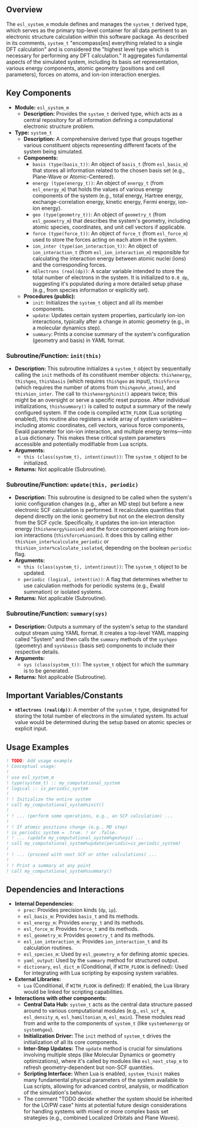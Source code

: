 ## Overview

The `esl_system_m` module defines and manages the `system_t` derived type, which serves as the primary top-level container for all data pertinent to an electronic structure calculation within this software package. As described in its comments, `system_t` "encompass[es] everything related to a single DFT calculation" and is considered the "highest level type which is necessary for performing any DFT calculation." It aggregates fundamental aspects of the simulated system, including its basis set representation, various energy components, atomic geometry (positions and cell parameters), forces on atoms, and ion-ion interaction energies.

## Key Components

- **Module:** `esl_system_m`
    - **Description:** Provides the `system_t` derived type, which acts as a central repository for all information defining a computational electronic structure problem.
- **Type:** `system_t`
    - **Description:** A comprehensive derived type that groups together various constituent objects representing different facets of the system being simulated.
    - **Components:**
        - `basis (type(basis_t))`: An object of `basis_t` (from `esl_basis_m`) that stores all information related to the chosen basis set (e.g., Plane-Wave or Atomic-Centered).
        - `energy (type(energy_t))`: An object of `energy_t` (from `esl_energy_m`) that holds the values of various energy components of the system (e.g., total energy, Hartree energy, exchange-correlation energy, kinetic energy, Fermi energy, ion-ion energy).
        - `geo (type(geometry_t))`: An object of `geometry_t` (from `esl_geometry_m`) that describes the system's geometry, including atomic species, coordinates, and unit cell vectors if applicable.
        - `force (type(force_t))`: An object of `force_t` (from `esl_force_m`) used to store the forces acting on each atom in the system.
        - `ion_inter (type(ion_interaction_t))`: An object of `ion_interaction_t` (from `esl_ion_interaction_m`) responsible for calculating the interaction energy between atomic nuclei (ions) and the corresponding forces.
        - `nElectrons (real(dp))`: A scalar variable intended to store the total number of electrons in the system. It is initialized to `0.0_dp`, suggesting it's populated during a more detailed setup phase (e.g., from species information or explicitly set).
    - **Procedures (public):**
        - `init`: Initializes the `system_t` object and all its member components.
        - `update`: Updates certain system properties, particularly ion-ion interactions, typically after a change in atomic geometry (e.g., in a molecular dynamics step).
        - `summary`: Prints a concise summary of the system's configuration (geometry and basis) in YAML format.

### Subroutine/Function: `init(this)`

- **Description:** This subroutine initializes a `system_t` object by sequentially calling the `init` methods of its constituent member objects: `this%energy`, `this%geo`, `this%basis` (which requires `this%geo` as input), `this%force` (which requires the number of atoms from `this%geo%n_atoms`), and `this%ion_inter`. The call to `this%energy%init()` appears twice; this might be an oversight or serve a specific reset purpose. After individual initializations, `this%summary()` is called to output a summary of the newly configured system.
If the code is compiled `WITH_FLOOK` (Lua scripting enabled), this routine also registers a wide array of system variables—including atomic coordinates, cell vectors, various force components, Ewald parameter for ion-ion interaction, and multiple energy terms—into a Lua dictionary. This makes these critical system parameters accessible and potentially modifiable from Lua scripts.
- **Arguments:**
    - `this (class(system_t), intent(inout))`: The `system_t` object to be initialized.
- **Returns:** Not applicable (Subroutine).

### Subroutine/Function: `update(this, periodic)`

- **Description:** This subroutine is designed to be called when the system's ionic configuration changes (e.g., after an MD step) but before a new electronic SCF calculation is performed. It recalculates quantities that depend directly on the ionic geometry but not on the electron density from the SCF cycle. Specifically, it updates the ion-ion interaction energy (`this%energy%ionion`) and the force component arising from ion-ion interactions (`this%force%ionion`). It does this by calling either `this%ion_inter%calculate_periodic` or `this%ion_inter%calculate_isolated`, depending on the boolean `periodic` flag.
- **Arguments:**
    - `this (class(system_t), intent(inout))`: The `system_t` object to be updated.
    - `periodic (logical, intent(in))`: A flag that determines whether to use calculation methods for periodic systems (e.g., Ewald summation) or isolated systems.
- **Returns:** Not applicable (Subroutine).

### Subroutine/Function: `summary(sys)`

- **Description:** Outputs a summary of the system's setup to the standard output stream using YAML format. It creates a top-level YAML mapping called "System" and then calls the `summary` methods of the `sys%geo` (geometry) and `sys%basis` (basis set) components to include their respective details.
- **Arguments:**
    - `sys (class(system_t))`: The `system_t` object for which the summary is to be generated.
- **Returns:** Not applicable (Subroutine).

## Important Variables/Constants

- **`nElectrons (real(dp))`**: A member of the `system_t` type, designated for storing the total number of electrons in the simulated system. Its actual value would be determined during the setup based on atomic species or explicit input.

## Usage Examples

```fortran
! TODO: Add usage example
! Conceptual usage:
!
! use esl_system_m
! type(system_t) :: my_computational_system
! logical :: is_periodic_system
!
! ! Initialize the entire system
! call my_computational_system%init()
!
! ! ... (perform some operations, e.g., an SCF calculation) ...
!
! ! If atomic positions change (e.g., MD step)
! is_periodic_system = .true. ! or .false.
! ! ... (update my_computational_system%geo%xyz) ...
! call my_computational_system%update(periodic=is_periodic_system)
!
! ! ... (proceed with next SCF or other calculations) ...
!
! ! Print a summary at any point
! call my_computational_system%summary()
```

## Dependencies and Interactions

- **Internal Dependencies:**
    - `prec`: Provides precision kinds (`dp`, `ip`).
    - `esl_basis_m`: Provides `basis_t` and its methods.
    - `esl_energy_m`: Provides `energy_t` and its methods.
    - `esl_force_m`: Provides `force_t` and its methods.
    - `esl_geometry_m`: Provides `geometry_t` and its methods.
    - `esl_ion_interaction_m`: Provides `ion_interaction_t` and its calculation routines.
    - `esl_species_m`: Used by `esl_geometry_m` for defining atomic species.
    - `yaml_output`: Used by the `summary` method for structured output.
    - `dictionary`, `esl_dict_m` (Conditional, if `WITH_FLOOK` is defined): Used for integrating with Lua scripting by exposing system variables.
- **External Libraries:**
    - `Lua` (Conditional, if `WITH_FLOOK` is defined): If enabled, the Lua library would be linked for scripting capabilities.
- **Interactions with other components:**
    - **Central Data Hub:** `system_t` acts as the central data structure passed around to various computational modules (e.g., `esl_scf_m`, `esl_density_m`, `esl_hamiltonian_m`, `esl_main`). These modules read from and write to the components of `system_t` (like `system%energy` or `system%geo`).
    - **Initialization Driver:** The `init` method of `system_t` drives the initialization of all its core components.
    - **Inter-Step Updates:** The `update` method is crucial for simulations involving multiple steps (like Molecular Dynamics or geometry optimizations), where it's called by modules like `esl_next_step_m` to refresh geometry-dependent but non-SCF quantities.
    - **Scripting Interface:** When Lua is enabled, `system_t%init` makes many fundamental physical parameters of the system available to Lua scripts, allowing for advanced control, analysis, or modification of the simulation's behavior.
    - The comment "TODO decide whether the system should be inherited for the LO/PW case" hints at potential future design considerations for handling systems with mixed or more complex basis set strategies (e.g., combined Localized Orbitals and Plane Waves).
